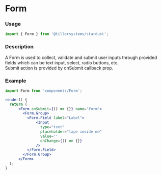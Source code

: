 # Form

### Usage

```jsx
import { Form } from '@tillersystems/stardust';
```

<!-- STORY -->

### Description

A Form is used to collect, validate and submit user inputs through provided fields which can be text input, select, radio buttons, etc.  
Submit action is provided by onSubmit callback prop.

<!-- PROPS -->

### Example

```jsx
import Form from 'components/Form';

render() {
  return (
      <Form onSubmit={() => {}} name="form">
        <Form.Group>
          <Form.Field label="Label">
              <Input
                type="text"
                placeholder="tape inside me"
                value=''
                onChange={() => {}}
              />
          </Form.Field>
        </Form.Group>
      </Form>
  );
}
```
